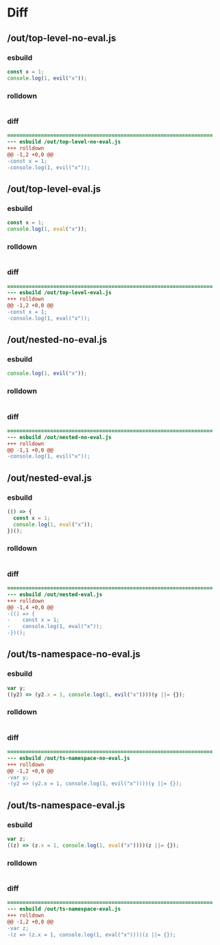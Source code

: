 # Diff
## /out/top-level-no-eval.js
### esbuild
```js
const x = 1;
console.log(1, evil("x"));
```
### rolldown
```js

```
### diff
```diff
===================================================================
--- esbuild	/out/top-level-no-eval.js
+++ rolldown	
@@ -1,2 +0,0 @@
-const x = 1;
-console.log(1, evil("x"));

```
## /out/top-level-eval.js
### esbuild
```js
const x = 1;
console.log(1, eval("x"));
```
### rolldown
```js

```
### diff
```diff
===================================================================
--- esbuild	/out/top-level-eval.js
+++ rolldown	
@@ -1,2 +0,0 @@
-const x = 1;
-console.log(1, eval("x"));

```
## /out/nested-no-eval.js
### esbuild
```js
console.log(1, evil("x"));
```
### rolldown
```js

```
### diff
```diff
===================================================================
--- esbuild	/out/nested-no-eval.js
+++ rolldown	
@@ -1,1 +0,0 @@
-console.log(1, evil("x"));

```
## /out/nested-eval.js
### esbuild
```js
(() => {
  const x = 1;
  console.log(1, eval("x"));
})();
```
### rolldown
```js

```
### diff
```diff
===================================================================
--- esbuild	/out/nested-eval.js
+++ rolldown	
@@ -1,4 +0,0 @@
-(() => {
-    const x = 1;
-    console.log(1, eval("x"));
-})();

```
## /out/ts-namespace-no-eval.js
### esbuild
```js
var y;
((y2) => (y2.x = 1, console.log(1, evil("x"))))(y ||= {});
```
### rolldown
```js

```
### diff
```diff
===================================================================
--- esbuild	/out/ts-namespace-no-eval.js
+++ rolldown	
@@ -1,2 +0,0 @@
-var y;
-(y2 => (y2.x = 1, console.log(1, evil("x"))))(y ||= {});

```
## /out/ts-namespace-eval.js
### esbuild
```js
var z;
((z) => (z.x = 1, console.log(1, eval("x"))))(z ||= {});
```
### rolldown
```js

```
### diff
```diff
===================================================================
--- esbuild	/out/ts-namespace-eval.js
+++ rolldown	
@@ -1,2 +0,0 @@
-var z;
-(z => (z.x = 1, console.log(1, eval("x"))))(z ||= {});

```